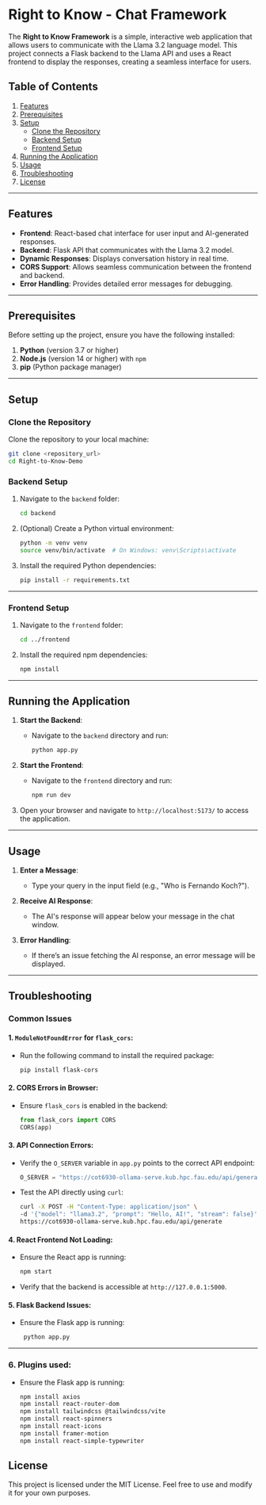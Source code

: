 # Right to Know - Chat Framework

The **Right to Know Framework** is a simple, interactive web application that allows users to communicate with the Llama 3.2 language model. This project connects a Flask backend to the Llama API and uses a React frontend to display the responses, creating a seamless interface for users.

## Table of Contents

1. [Features](#features)
2. [Prerequisites](#prerequisites)
3. [Setup](#setup)
   - [Clone the Repository](#clone-the-repository)
   - [Backend Setup](#backend-setup)
   - [Frontend Setup](#frontend-setup)
4. [Running the Application](#running-the-application)
5. [Usage](#usage)
6. [Troubleshooting](#troubleshooting)
7. [License](#license)

---

## Features

- **Frontend**: React-based chat interface for user input and AI-generated responses.
- **Backend**: Flask API that communicates with the Llama 3.2 model.
- **Dynamic Responses**: Displays conversation history in real time.
- **CORS Support**: Allows seamless communication between the frontend and backend.
- **Error Handling**: Provides detailed error messages for debugging.

---

## Prerequisites

Before setting up the project, ensure you have the following installed:

1. **Python** (version 3.7 or higher)
2. **Node.js** (version 14 or higher) with `npm`
3. **pip** (Python package manager)

---

## Setup

### Clone the Repository

Clone the repository to your local machine:

```bash
git clone <repository_url>
cd Right-to-Know-Demo
```

### Backend Setup

1. Navigate to the `backend` folder:

   ```bash
   cd backend
   ```

2. (Optional) Create a Python virtual environment:

   ```bash
   python -m venv venv
   source venv/bin/activate  # On Windows: venv\Scripts\activate
   ```

3. Install the required Python dependencies:

   ```bash
   pip install -r requirements.txt
   ```

---

### Frontend Setup

1. Navigate to the `frontend` folder:

   ```bash
   cd ../frontend
   ```

2. Install the required npm dependencies:

   ```bash
   npm install
   ```

---

## Running the Application

1. **Start the Backend**:

   - Navigate to the `backend` directory and run:
     ```bash
     python app.py
     ```

2. **Start the Frontend**:

   - Navigate to the `frontend` directory and run:
     ```bash
     npm run dev
     ```

3. Open your browser and navigate to `http://localhost:5173/` to access the application.

---

## Usage

1. **Enter a Message**:

   - Type your query in the input field (e.g., "Who is Fernando Koch?").

2. **Receive AI Response**:

   - The AI's response will appear below your message in the chat window.

3. **Error Handling**:
   - If there’s an issue fetching the AI response, an error message will be displayed.

---

## Troubleshooting

### Common Issues

#### 1. `ModuleNotFoundError` for `flask_cors`:

- Run the following command to install the required package:
  ```bash
  pip install flask-cors
  ```

#### 2. CORS Errors in Browser:

- Ensure `flask_cors` is enabled in the backend:
  ```python
  from flask_cors import CORS
  CORS(app)
  ```

#### 3. API Connection Errors:

- Verify the `O_SERVER` variable in `app.py` points to the correct API endpoint:
  ```python
  O_SERVER = "https://cot6930-ollama-serve.kub.hpc.fau.edu/api/generate"
  ```
- Test the API directly using `curl`:
  ```bash
  curl -X POST -H "Content-Type: application/json" \
  -d '{"model": "llama3.2", "prompt": "Hello, AI!", "stream": false}' \
  https://cot6930-ollama-serve.kub.hpc.fau.edu/api/generate
  ```

#### 4. React Frontend Not Loading:

- Ensure the React app is running:
  ```bash
  npm start
  ```
- Verify that the backend is accessible at `http://127.0.0.1:5000`.

#### 5. Flask Backend Issues:

- Ensure the Flask app is running:
  ```bash
   python app.py
  ```

---

### 6. Plugins used:

- Ensure the Flask app is running:
  ```bash
  npm install axios
  npm install react-router-dom
  npm install tailwindcss @tailwindcss/vite
  npm install react-spinners
  npm install react-icons
  npm install framer-motion
  npm install react-simple-typewriter
  ```

## License

This project is licensed under the MIT License. Feel free to use and modify it for your own purposes.
